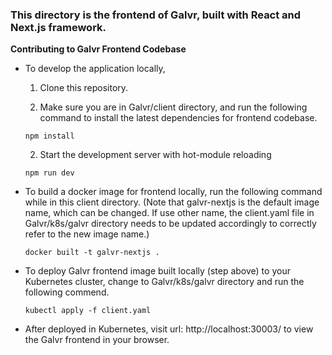 ### This directory is the frontend of Galvr, built with React and Next.js framework.

**Contributing to Galvr Frontend Codebase**

- To develop the application locally,

  1. Clone this repository.

  2. Make sure you are in Galvr/client directory, and run the following command to install the latest dependencies for frontend codebase.

  ```
  npm install
  ```

  2. Start the development server with hot-module reloading

  ```
  npm run dev
  ```

- To build a docker image for frontend locally, run the following command while in this client directory. (Note that galvr-nextjs is the default image name, which can be changed. If use other name, the client.yaml file in Galvr/k8s/galvr directory needs to be updated accordingly to correctly refer to the new image name.)

  ```
  docker built -t galvr-nextjs .
  ```

- To deploy Galvr frontend image built locally (step above) to your Kubernetes cluster, change to Galvr/k8s/galvr directory and run the following commend.

  ```
  kubectl apply -f client.yaml
  ```

- After deployed in Kubernetes, visit url: http://localhost:30003/ to view the Galvr frontend in your browser.
